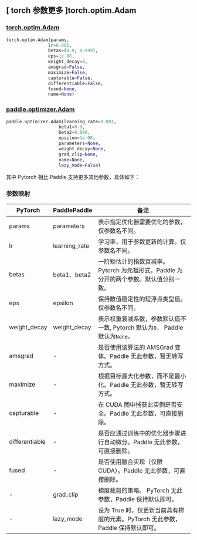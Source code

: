 ## [ torch 参数更多 ]torch.optim.Adam

### [torch.optim.Adam](https://pytorch.org/docs/stable/generated/torch.optim.Adam.html)

```python
torch.optim.Adam(params,
                lr=0.001,
                betas=(0.9, 0.999),
                eps=1e-08,
                weight_decay=0,
                amsgrad=False,
                maximize=False,
                capturable=False,
                differentiable=False,
                fused=None,
                name=None)
```

### [paddle.optimizer.Adam](https://www.paddlepaddle.org.cn/documentation/docs/zh/api/paddle/optimizer/Adam_cn.html)

```python
paddle.optimizer.Adam(learning_rate=0.001,
                    beta1=0.9,
                    beta2=0.999,
                    epsilon=1e-08,
                    parameters=None,
                    weight_decay=None,
                    grad_clip=None,
                    name=None,
                    lazy_mode=False)
```

其中 Pytorch 相比 Paddle 支持更多其他参数，具体如下：

### 参数映射

| PyTorch                             | PaddlePaddle | 备注                                                                    |
| ----------------------------------- | ------------ | ----------------------------------------------------------------------- |
| params     | parameters           | 表示指定优化器需要优化的参数，仅参数名不同。                      |
| lr     | learning_rate       | 学习率，用于参数更新的计算。仅参数名不同。                          |
| betas     | beta1、beta2       | 一阶矩估计的指数衰减率。Pytorch 为元祖形式，Paddle 为分开的两个参数。默认值分别一致。                          |
| eps       | epsilon        | 保持数值稳定性的短浮点类型值。仅参数名不同。                           |
| weight_decay           | weight_decay     | 表示权重衰减系数，参数默认值不一致, Pytorch 默认为`0`， Paddle 默认为`None`。         |
| amsgrad   | -    | 是否使用该算法的 AMSGrad 变体。Paddle 无此参数，暂无转写方式。                       |
| maximize           | -     | 根据目标最大化参数，而不是最小化。Paddle 无此参数，暂无转写方式。         |
| capturable           | -     | 在 CUDA 图中捕获此实例是否安全。Paddle 无此参数，可直接删除。         |
| differentiable      | -     | 是否应通过训练中的优化器步骤进行自动微分。Paddle 无此参数，可直接删除。         |
| fused      | -     | 是否使用融合实现（仅限 CUDA）。Paddle 无此参数，可直接删除。         |
| -          | grad_clip            | 梯度裁剪的策略。 PyTorch 无此参数，Paddle 保持默认即可。       |
| -          | lazy_mode            | 设为 True 时，仅更新当前具有梯度的元素。PyTorch 无此参数，Paddle 保持默认即可。       |
